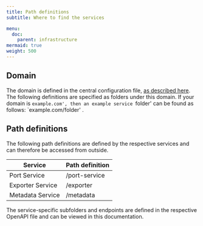 ```yaml
---
title: Path definitions
subtitle: Where to find the services

menu:
  doc:
    parent: infrastructure
mermaid: true
weight: 500
---
```


## Domain

The domain is defined in the central configuration file, [as described here](/doc/getting-started/config/). The following definitions are specified as folders under this domain. If your domain is `example.com', then an example service `folder' can be found as follows: `example.com/folder' .

## Path definitions

The following path definitions are defined by the respective services and can therefore be accessed from outside.

| Service          | Path definition |
| ---------------- | --------------- |
| Port Service     | /port-service   |
| Exporter Service | /exporter       |
| Metadata Service | /metadata       |

The service-specific subfolders and endpoints are defined in the respective OpenAPI file and can be viewed in this documentation.
